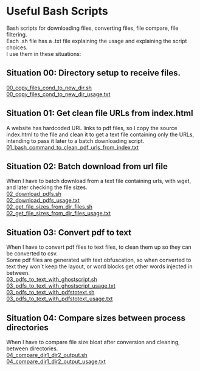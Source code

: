 # Useful Bash Scripts
Bash scripts for downloading files, converting files, file compare, file filtering.  
Each .sh file has a .txt file explaining the usage and explaining the script choices.  
I use them in these situations:

## Situation 00: Directory setup to receive files.  
[00_copy_files_cond_to_new_dir.sh](00_copy_files_cond_to_new_dir.sh)  
[00_copy_files_cond_to_new_dir_usage.txt](00_copy_files_cond_to_new_dir_usage.txt)    

## Situation 01: Get clean file URLs from index.html
A website has hardcoded URL links to pdf files, so I copy the source index.html to the file and clean it to get a text file containing only the URLs, intending to pass it later to a batch downloading script.   
[01_bash_command_to_clean_pdf_urls_from_index.txt](01_bash_command_to_clean_pdf_urls_from_index.txt)    

## Situation 02: Batch download from url file
When I have to batch download from a text file containing urls, with wget, and later checking the file sizes.  
[02_download_pdfs.sh](02_download_pdfs.sh)  
[02_download_pdfs_usage.txt](02_download_pdfs_usage.txt)  
[02_get_file_sizes_from_dir_files.sh](02_get_file_sizes_from_dir_files.sh)  
[02_get_file_sizes_from_dir_files_usage.txt](02_get_file_sizes_from_dir_files_usage.txt)    

## Situation 03: Convert pdf to text
When I have to convert pdf files to text files, to clean them up so they can be converted to csv.  
Some pdf files are generated with text obfuscation, so when converted to text they won´t keep the layout, or word blocks get other words injected in between.  
[03_pdfs_to_text_with_ghostscript.sh](03_pdfs_to_text_with_ghostscript.sh)  
[03_pdfs_to_text_with_ghostscript_usage.txt](03_pdfs_to_text_with_ghostscript_usage.txt)  
[03_pdfs_to_text_with_pdfstotext.sh](03_pdfs_to_text_with_pdfstotext.sh)  
[03_pdfs_to_text_with_pdfstotext_usage.txt](03_pdfs_to_text_with_pdfstotext_usage.txt)    

## Situation 04: Compare sizes between process directories
When I have to compare file size bloat after conversion and cleaning, between directories.  
[04_compare_dir1_dir2_output.sh](04_compare_dir1_dir2_output.sh)  
[04_compare_dir1_dir2_output_usage.txt](04_compare_dir1_dir2_output_usage.txt)  
